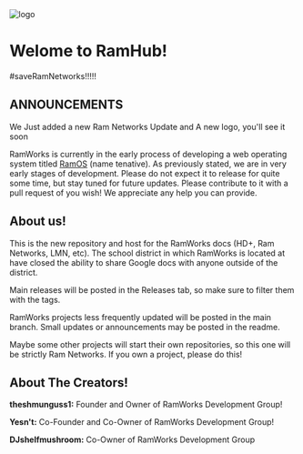 <!DOCTYPE html>
<picture>
 <source media="(prefers-color-scheme: dark)" srcset="https://github.com/theshmunguss1/RamHub/blob/main/docs/ramworks/imgs/image1.png?raw=true">
 <source media="(prefers-color-scheme: light)" srcset="https://github.com/theshmunguss1/RamHub/blob/main/docs/ramworks/imgs/image1.png?raw=true">
 <img alt="logo" src="https://github.com/theshmunguss1/RamHub/blob/main/docs/ramworks/imgs/image1.png?raw=true">
</picture>

# Welome to RamHub!
#saveRamNetworks!!!!!
## ANNOUNCEMENTS
We Just added a new Ram Networks Update and A new logo, you'll see it soon

RamWorks is currently in the early process of developing a web operating system titled <a href="https://github.com/theshmunguss1/RamOS">RamOS</a> (name tenative). As previously stated, we are in very early stages of development. Please do not expect it to release for quite some time, but stay tuned for future updates. Please contribute to it with a pull request of you wish! We appreciate any help you can provide.



## About us!

This is the new repository and host for the RamWorks docs (HD+, Ram Networks, LMN, etc). The school district in which RamWorks is located at have closed the ability to share Google docs with anyone outside of the district.

Main releases will be posted in the Releases tab, so make sure to filter them with the tags.

RamWorks projects less frequently updated will be posted in the main branch. Small updates or announcements may be posted in the readme.

Maybe some other projects will start their own repositories, so this one will be strictly Ram Networks. If you own a project, please do this!


## About The Creators!
**__theshmunguss1:__** Founder and Owner of RamWorks Development Group!

**__Yesn't:__** Co-Founder and Co-Owner of RamWorks Development Group!

**__DJshelfmushroom:__** Co-Owner of RamWorks Development Group
